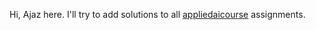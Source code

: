 Hi, Ajaz here.
I'll try to add solutions to all [appliedaicourse](https://www.appliedaicourse.com/course/11/Applied-Machine-learning-course) assignments.
